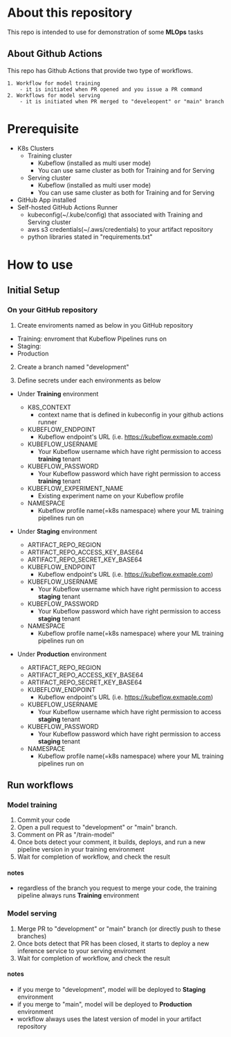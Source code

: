 # About this repository
This repo is intended to use for demonstration of some **MLOps** tasks

## About Github Actions
This repo has Github Actions that provide two type of workflows.

    1. Workflow for model training
        - it is initiated when PR opened and you issue a PR command 
    2. Workflows for model serving
        - it is initiated when PR merged to "develeopent" or "main" branch

# Prerequisite
- K8s Clusters
    - Training cluster
        - Kubeflow (installed as multi user mode)
        - You can use same cluster as both for Training and for Serving 
    - Serving cluster
        - Kubeflow (installed as multi user mode)
        - You can use same cluster as both for Training and for Serving 
- GitHub App installed
- Self-hosted GitHub Actions Runner
    - kubeconfig(~/.kube/config) that associated with Training and Serving cluster
    - aws s3 credentials(~/.aws/credentials) to your artifact repository
    - python libraries stated in "requirements.txt"


# How to use
## Initial Setup
### On your GitHub repository
1. Create enviroments named as below in you GitHub repository
- Training: envroment that Kubeflow Pipelines runs on 
- Staging: 
- Production

2. Create a branch named "development"

3. Define secrets under each environments as below
- Under **Training** environment
    - K8S_CONTEXT
        - context name that is defined in kubeconfig in your github actions runner
    - KUBEFLOW_ENDPOINT
        - Kubeflow endpoint's URL (i.e. https://kubeflow.exmaple.com) 
    - KUBEFLOW_USERNAME
        - Your Kubeflow username which have right permission to access **training** tenant
    - KUBEFLOW_PASSWORD
        - Your Kubeflow password which have right permission to access **training** tenant
    - KUBEFLOW_EXPERIMENT_NAME
        - Existing experiment name on your Kubeflow profile
    - NAMESPACE
        - Kubeflow profile name(=k8s namespace) where your ML training pipelines run on

- Under **Staging** environment
    - ARTIFACT_REPO_REGION
    - ARTIFACT_REPO_ACCESS_KEY_BASE64
    - ARTIFACT_REPO_SECRET_KEY_BASE64
    - KUBEFLOW_ENDPOINT
        - Kubeflow endpoint's URL (i.e. https://kubeflow.exmaple.com) 
    - KUBEFLOW_USERNAME
        - Your Kubeflow username which have right permission to access **staging** tenant
    - KUBEFLOW_PASSWORD
        - Your Kubeflow password which have right permission to access **staging** tenant
    - NAMESPACE
        - Kubeflow profile name(=k8s namespace) where your ML training pipelines run on

- Under **Production** environment
    - ARTIFACT_REPO_REGION
    - ARTIFACT_REPO_ACCESS_KEY_BASE64
    - ARTIFACT_REPO_SECRET_KEY_BASE64
    - KUBEFLOW_ENDPOINT
        - Kubeflow endpoint's URL (i.e. https://kubeflow.exmaple.com) 
    - KUBEFLOW_USERNAME
        - Your Kubeflow username which have right permission to access **staging** tenant
    - KUBEFLOW_PASSWORD
        - Your Kubeflow password which have right permission to access **staging** tenant
    - NAMESPACE
        - Kubeflow profile name(=k8s namespace) where your ML training pipelines run on

## Run workflows
### Model training
1. Commit your code
2. Open a pull request to "development" or "main" branch.
3. Comment on PR as "/train-model"
4. Once bots detect your comment, it builds, deploys, and run a new pipeline version in your training environment
5. Wait for completion of workflow, and check the result

#### notes
- regardless of the branch you request to merge your code, the training pipeline always runs **Training** environment

### Model serving
1. Merge PR to "development" or "main" branch (or directly push to these branches) 
2. Once bots detect that PR has been closed, it starts to deploy a new inference service to your serving enviroment
3. Wait for completion of workflow, and check the result

#### notes
- if you merge to "development", model will be deployed to **Staging** environment
- if you merge to "main", model will be deployed to **Production** environment
- workflow always uses the latest version of model in your artifact repository 